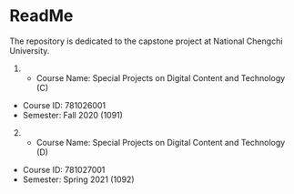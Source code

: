 # ReadMe

The repository is dedicated to the capstone project at National Chengchi University.
1. * Course Name: Special Projects on Digital Content and Technology (C)
  * Course ID: 781026001
  * Semester: Fall 2020 (1091)

2. * Course Name: Special Projects on Digital Content and Technology (D)
  * Course ID: 781027001
  * Semester: Spring 2021 (1092)
